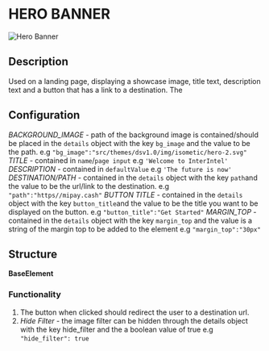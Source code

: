 # HERO BANNER

![Hero Banner](https://i.postimg.cc/fTZ0Hg6Q/Screenshot-2022-09-08-142223.png)

## Description

Used on a landing page, displaying a showcase image, title text, description text and a button that has a link to a destination.
The

## Configuration

*BACKGROUND_IMAGE* - path of the background image is contained/should be placed in the  `details` object with the key `bg_image` and the value to be the path. e.g `"bg_image":"src/themes/dsv1.0/img/isometic/hero-2.svg"`
*TITLE* - contained in `name`/`page input` e.g `'Welcome to InterIntel'`
*DESCRIPTION* - contained in `defaultValue` e.g `'The future is now'`
*DESTINATION/PATH* - contained in the `details` object with the key `path`and the value to be the url/link to the destination. e.g `"path":"https//mipay.cash"`
*BUTTON TITLE* - contained in the `details` object with the key `button_title`and the value to be the title you want to be displayed on the button. e.g `"button_title":"Get Started"`
*MARGIN_TOP* - contained in the `details` object with the key `margin_top` and the value is a string of the margin top to be added to the element e.g `"margin_top":"30px"`

## Structure

**BaseElement**

### Functionality

1. The button when clicked should redirect the user to a destination url.
2. *Hide Filter* - the image filter can be hidden through the details object with the key hide_filter and the a boolean value of true e.g `"hide_filter": true`
